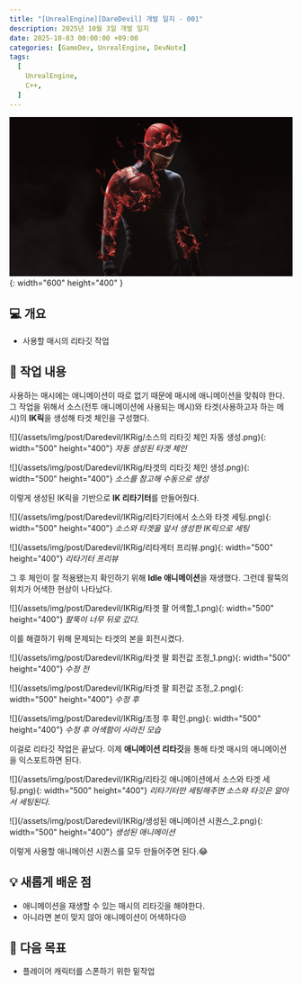 ```yaml
---
title: "[UnrealEngine][DareDevil] 개발 일지 - 001"
description: 2025년 10월 3일 개발 일지
date: 2025-10-03 00:00:00 +09:00
categories: [GameDev, UnrealEngine, DevNote]
tags:
  [
    UnrealEngine,
    C++,
  ]
---
```


![](/assets/img/post/Daredevil/Daredevil.png){: width="600" height="400" }

## 💻 개요

- 사용할 매시의 리타깃 작업

## 🤔 작업 내용

사용하는 매시에는 애니메이션이 따로 없기 때문에 매시에 애니메이션을 맞춰야 한다. 그 작업을 위해서 소스(전투 애니메이션에 사용되는 메시)와 타겟(사용하고자 하는 메시)의 **IK릭**을 생성해 타겟 체인을 구성했다.

![](/assets/img/post/Daredevil/IKRig/소스의 리타깃 체인 자동 생성.png){: width="500" height="400"}
_자동 생성된 타겟 체인_

![](/assets/img/post/Daredevil/IKRig/타겟의 리타깃 체인 생성.png){: width="500" height="400"}
_소스를 참고해 수동으로 생성_

이렇게 생성된 IK릭을 기반으로 **IK 리타기터**를 만들어줬다.

![](/assets/img/post/Daredevil/IKRig/리타기터에서 소스와 타겟 세팅.png){: width="500" height="400"}
_소스와 타겟을 앞서 생성한 IK릭으로 세팅_

![](/assets/img/post/Daredevil/IKRig/리타게터 프리뷰.png){: width="500" height="400"}
_리타기터 프리뷰_

그 후 체인이 잘 적용됐는지 확인하기 위해 **Idle 애니메이션**을 재생했다. 그런데 팔뚝의 위치가 어색한 현상이 나타났다.

![](/assets/img/post/Daredevil/IKRig/타겟 팔 어색함_1.png){: width="500" height="400"}
_팔뚝이 너무 뒤로 갔다._

이를 해결하기 위해 문제되는 타겟의 본을 회전시켰다.

![](/assets/img/post/Daredevil/IKRig/타겟 팔 회전값 조정_1.png){: width="500" height="400"}
_수정 전_

![](/assets/img/post/Daredevil/IKRig/타겟 팔 회전값 조정_2.png){: width="500" height="400"}
_수정 후_

![](/assets/img/post/Daredevil/IKRig/조정 후 확인.png){: width="500" height="400"}
_수정 후 어색함이 사라진 모습_

이걸로 리타깃 작업은 끝났다. 이제 **애니메이션 리타깃**을 통해 타겟 매시의 애니메이션을 익스포트하면 된다.

![](/assets/img/post/Daredevil/IKRig/리타깃 애니메이션에서 소스와 타겟 세팅.png){: width="500" height="400"}
_리타기터만 세팅해주면 소스와 타깃은 알아서 세팅된다._

![](/assets/img/post/Daredevil/IKRig/생성된 애니메이션 시퀀스_2.png){: width="500" height="400"}
_생성된 애니메이션_

이렇게 사용할 애니메이션 시퀀스를 모두 만들어주면 된다.😂

## 💡 새롭게 배운 점

- 애니메이션을 재생할 수 있는 매시의 리타깃을 해야한다.
- 아니라면 본이 맞지 않아 애니메이션이 어색하다😒

## 🚀 다음 목표

- 플레이어 캐릭터를 스폰하기 위한 밑작업